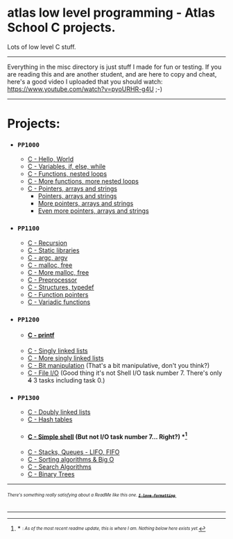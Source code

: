# atlas low level programming - Atlas School C projects.
Lots of low level C stuff.

---
Everything in the misc directory is just stuff I made for fun or testing.
If you are reading this and are another student, and are here to copy and cheat, here's a good video I
uploaded that you should watch: https://www.youtube.com/watch?v=pyoURHR-g4U ;-)

---
# Projects:
- ### `PP1000`
  - [C - Hello, World](https://github.com/Zytronium/atlas-low_level_programming/tree/main/hello_world)
  - [C - Variables, if, else, while](https://github.com/Zytronium/atlas-low_level_programming/tree/main/variables_if_else_while)
  - [C - Functions, nested loops](https://github.com/Zytronium/atlas-low_level_programming/tree/main/functions_nested_loops)
  - [C - More functions, more nested loops](https://github.com/Zytronium/atlas-low_level_programming/tree/main/more_functions_nested_loops)
  - [C - Pointers, arrays and strings](https://github.com/Zytronium/atlas-low_level_programming/tree/main/pointers_arrays_strings)
    - [Pointers, arrays and strings](https://github.com/Zytronium/atlas-low_level_programming/tree/main/pointers_arrays_strings/pointers_arrays_strings1)
    - [More pointers, arrays and strings](https://github.com/Zytronium/atlas-low_level_programming/tree/main/pointers_arrays_strings/pointers_arrays_strings2)
    - [Even more pointers, arrays and strings](https://github.com/Zytronium/atlas-low_level_programming/tree/main/pointers_arrays_strings/pointers_arrays_strings3)
- ### `PP1100`
  - [C - Recursion](https://github.com/Zytronium/atlas-low_level_programming/tree/main/recursion)
  - [C - Static libraries](https://github.com/Zytronium/atlas-low_level_programming/tree/main/static_libraries)
  - [C - argc, argv](https://github.com/Zytronium/atlas-low_level_programming/tree/main/argc_argv)
  - [C - malloc, free](https://github.com/Zytronium/atlas-low_level_programming/tree/main/malloc_free)
  - [C - More malloc, free](https://github.com/Zytronium/atlas-low_level_programming/tree/main/more_malloc_free)
  - [C - Preprocessor](https://github.com/Zytronium/atlas-low_level_programming/tree/main/preprocessor)
  - [C - Structures, typedef](https://github.com/Zytronium/atlas-low_level_programming/tree/main/structures_typedef)
  - [C - Function pointers](https://github.com/Zytronium/atlas-low_level_programming/tree/main/function_pointers)
  - [C - Variadic functions](https://github.com/Zytronium/atlas-low_level_programming/tree/main/variadic_functions)
- ### `PP1200`
  - #### [C - printf](https://github.com/Zytronium/printf)
  - [C - Singly linked lists](https://github.com/Zytronium/atlas-low_level_programming/tree/main/singly_linked_lists)
  - [C - More singly linked lists](https://github.com/Zytronium/atlas-low_level_programming/tree/main/more_singly_linked_lists)
  - [C - Bit manipulation](https://github.com/Zytronium/atlas-low_level_programming/tree/main/bit_manipulation) (That's a bit manipulative, don't you think?)
  - [C - File I/O](https://github.com/Zytronium/atlas-low_level_programming/tree/main/file_io) (Good thing it's not Shell I/O task number 7. There's only ~~4~~ 3 tasks including task 0.)
- ### `PP1300`
  - [C - Doubly linked lists](https://github.com/Zytronium/atlas-low_level_programming/tree/main/doubly_linked_lists)
  - [C - Hash tables](https://github.com/Zytronium/atlas-low_level_programming/tree/main/hash_tables)
  - #### [C - Simple shell](https://github.com/Zytronium/atlas-simple_shell) (But not I/O task number 7... Right?) *[^1]
  - [C - Stacks, Queues - LIFO, FIFO](https://github.com/Zytronium/atlas-monty)
  - [C - Sorting algorithms & Big O](https://github.com/Zytronium/atlas-sorting_algorithms)
  - [C - Search Algorithms]()
  - [C - Binary Trees]()

---
###### <sup><sub>There's something really satisfying about a ReadMe like this one. [**_~~`I love formatting`~~_**.](https://github.com/lifeparticle/Markdown-Cheatsheet?tab=readme-ov-file#introduction)</sub></sup>

[^1]: \* <sup><sub>: _As of the most recent readme update, this is where I am. Nothing below here exists yet._</sub></sup>
- - -
